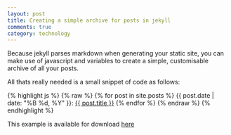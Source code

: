 ```yaml
---
layout: post
title: Creating a simple archive for posts in jekyll
comments: true
category: technology
---
```


Because jekyll parses markdown when generating your static site, you can make use of javascript and variables to create a simple, customisable archive of all your posts. 

<!--break-->

All thats really needed is a small snippet of code as follows:

{% highlight js %}
{% raw %}
{% for post in site.posts %}
{{ post.date | date: "%B %d, %Y" }}: <a href="{{ post.url }}">{{ post.title }}</a>
{% endfor %}
{% endraw %}
{% endhighlight %}

This example is available for download <a href="public/downloads/jekyll-archive.rar">here</a>
